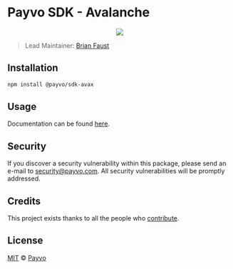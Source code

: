 # Payvo SDK - Avalanche

<p align="center">
    <img src="https://raw.githubusercontent.com/PayvoHQ/sdk/master/packages/sdk-avax/banner.png" />
</p>

> Lead Maintainer: [Brian Faust](https://github.com/faustbrian)

## Installation

```bash
npm install @payvo/sdk-avax
```

## Usage

Documentation can be found [here](https://ark.dev/docs/payvo-sdk/coins/ark).

## Security

If you discover a security vulnerability within this package, please send an e-mail to security@payvo.com. All security vulnerabilities will be promptly addressed.

## Credits

This project exists thanks to all the people who [contribute](../../contributors).

## License

[MIT](LICENSE) © [Payvo](https://payvo.com)
